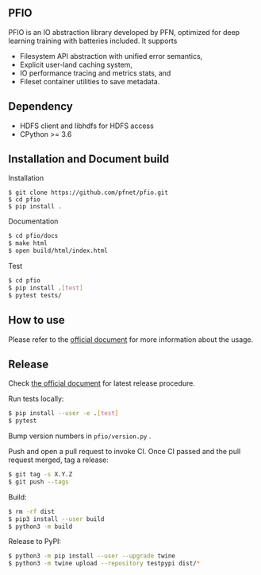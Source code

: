 ## PFIO

PFIO is an IO abstraction library developed by PFN, optimized for deep
learning training with batteries included. It supports

- Filesystem API abstraction with unified error semantics,
- Explicit user-land caching system,
- IO performance tracing and metrics stats, and
- Fileset container utilities to save metadata.


## Dependency

- HDFS client and libhdfs for HDFS access
- CPython >= 3.6

## Installation and Document build

Installation

```shell
$ git clone https://github.com/pfnet/pfio.git
$ cd pfio
$ pip install .
```

Documentation
```sh
$ cd pfio/docs
$ make html
$ open build/html/index.html
```

Test
```sh
$ cd pfio
$ pip install .[test]
$ pytest tests/
```

## How to use

Please refer to the [official document](https://pfio.readthedocs.io) for more information about the usage.

## Release

Check [the official document](https://packaging.python.org/tutorials/packaging-projects/) for latest release procedure.

Run tests locally:

```sh
$ pip install --user -e .[test]
$ pytest
```

Bump version numbers in `pfio/version.py` .

Push and open a pull request to invoke CI. Once CI passed and the pull request merged,
tag a release:

```sh
$ git tag -s X.Y.Z
$ git push --tags
```

Build:

```sh
$ rm -rf dist
$ pip3 install --user build
$ python3 -m build
```

Release to PyPI:

```sh
$ python3 -m pip install --user --upgrade twine
$ python3 -m twine upload --repository testpypi dist/*
```
